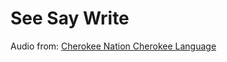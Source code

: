 # See Say Write

Audio from: [Cherokee Nation Cherokee Language](https://language.cherokee.org/learning-materials/teaching-materials/)